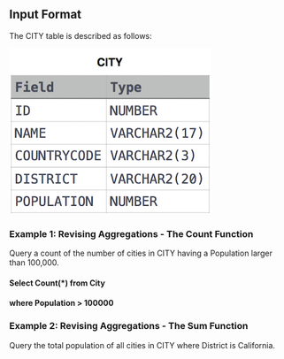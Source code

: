 
## Input Format

The CITY table is described as follows:

![alt text](https://github.com/vectormars/Hackerrank/blob/master/SQL/Basic%20Select/CITY.jpg)

### Example 1: Revising Aggregations - The Count Function

Query a count of the number of cities in CITY having a Population larger than 100,000.

#### Select Count(*) from City
#### where Population > 100000

### Example 2: Revising Aggregations - The Sum Function

Query the total population of all cities in CITY where District is California.
